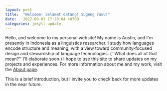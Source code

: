 ```yaml
---
layout: post
title:  "Welcome! Selamat datang! Sugeng rawu!"
date:   2022-09-01 17:28:04 +0700
categories: jekyll update
---
```

Hello, and welcome to my personal website! My name is Austin, and I'm presently in Indonesia as a linguistics researcher. I study how languages encode structure and meaning, with a view toward community-focused design and stewardship of language technologies. (``What does all of that mean?'' I'll elaborate soon.) I hope to use this site to share updates on my projects and experiences. For more information about me and my work, visit the [About page](https://austinwkraft.github.io/about/).

This is a brief introduction, but I invite you to check back for more updates in the near future.
